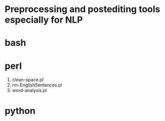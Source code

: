 
# Preprocessing and postediting tools especially for NLP

# bash

# perl

1. clean-space.pl
2. rm-EnglishSentences.pl
3. word-analysis.pl

# python
